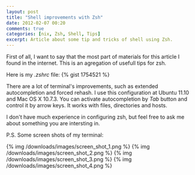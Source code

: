 ```yaml
---
layout: post
title: "Shell improvements with Zsh"
date: 2012-02-07 00:20
comments: true
categories: [nix, Zsh, Shell, Tips]
excerpt: Article about some tip and tricks of shell using Zsh.
---
```

First of all, I want to say that the most part of materials for this article I found in the internet.
This is an agregation of usefull tips for zsh.

Here is my *.zshrc* file:
{% gist 1754521 %}

There are a lot of terminal's improvements, such as extended autocompletion and forced rehash.
I use this configuration at Ubuntu 11.10 and Mac OS X 10.7.3.
You can activate autocompletion by *Tab* button and control it by arrow keys.
It works with files, directories and hosts.

I don't have much experience in configuring zsh, but feel free to ask me about something you are intersting in.

P.S. Some screen shots of my terminal:

{% img /downloads/images/screen_shot_1.png %}
{% img /downloads/images/screen_shot_2.png %}
{% img /downloads/images/screen_shot_3.png %}
{% img /downloads/images/screen_shot_4.png %}
